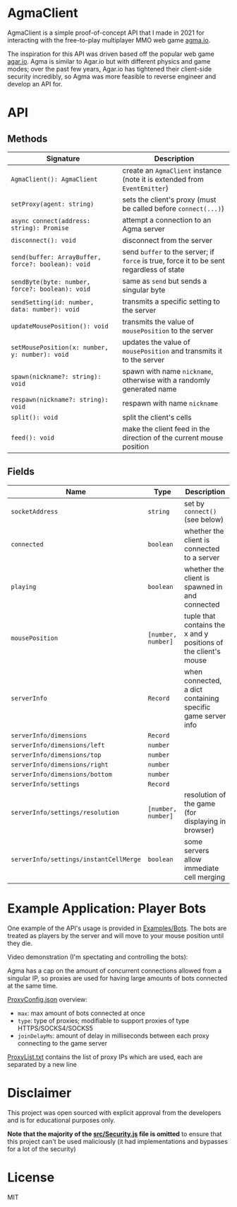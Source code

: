 # AgmaClient
AgmaClient is a simple proof-of-concept API that I made in 2021 for interacting with the free-to-play multiplayer MMO web game [agma.io](https://agma.io/).

The inspiration for this API was driven based off the popular web game [agar.io](https://agar.io/).
Agma is similar to Agar.io but with different physics and game modes; over the past few years, Agar.io has tightened their client-side security incredibly,
so Agma was more feasible to reverse engineer and develop an API for.

# API

## Methods
| Signature                                          | Description                                                                              |
|----------------------------------------------------|------------------------------------------------------------------------------------------|
| `AgmaClient(): AgmaClient`                         | create an `AgmaClient` instance (note it is extended from `EventEmitter`)                |
| `setProxy(agent: string)`                          | sets the client's proxy (must be called before `connect(...)`)                           |
| `async connect(address: string): Promise`          | attempt a connection to an Agma server                                                   |
| `disconnect(): void`                               | disconnect from the server                                                               |
| `send(buffer: ArrayBuffer, force?: boolean): void` | send `buffer` to the server; if `force` is true, force it to be sent regardless of state |
| `sendByte(byte: number, force?: boolean): void`    | same as `send` but sends a singular byte                                                 |
| `sendSetting(id: number, data: number): void`      | transmits a specific setting to the server                                               |
| `updateMousePosition(): void`                      | transmits the value of `mousePosition` to the server                                     |
| `setMousePosition(x: number, y: number): void`     | updates the value of `mousePosition` and transmits it to the server                      |
| `spawn(nickname?: string): void`                   | spawn with name `nickname`, otherwise with a randomly generated name                     |
| `respawn(nickname?: string): void`                 | respawn with name `nickname`                                                             |
| `split(): void`                                    | split the client's cells                                                                 |
| `feed(): void`                                     | make the client feed in the direction of the current mouse position                      |

## Fields
| Name                                   | Type               | Description                                                     |
|----------------------------------------|--------------------|-----------------------------------------------------------------|
| `socketAddress`                        | `string`           | set by `connect()` (see below)                                  |
| `connected`                            | `boolean`          | whether the client is connected to a server                     |
| `playing`                              | `boolean`          | whether the client is spawned in and connected                  |
| `mousePosition`                        | `[number, number]` | tuple that contains the x and y positions of the client's mouse |
| `serverInfo`                           | `Record`           | when connected, a dict containing specific game server info     |
| `serverInfo/dimensions`                | `Record`           |                                                                 |
| `serverInfo/dimensions/left`           | `number`           |                                                                 |
| `serverInfo/dimensions/top`            | `number`           |                                                                 |
| `serverInfo/dimensions/right`          | `number`           |                                                                 |
| `serverInfo/dimensions/bottom`         | `number`           |                                                                 |
| `serverInfo/settings`                  | `Record`           |                                                                 |
| `serverInfo/settings/resolution`       | `[number, number]` | resolution of the game (for displaying in browser)              |
| `serverInfo/settings/instantCellMerge` | `boolean`          | some servers allow immediate cell merging                       |

# Example Application: Player Bots
One example of the API's usage is provided in [Examples/Bots](Examples/Bots).
The bots are treated as players by the server and will move to your mouse position until they die.

Video demonstration (I'm spectating and controlling the bots):



Agma has a cap on the amount of concurrent connections allowed from a singular IP, so proxies are used for having large amounts of bots connected at the same time.

[ProxyConfig.json](Bots/Server/ProxyConfig.json) overview:
* `max`: max amount of bots connected at once
* `type`: type of proxies; modifiable to support proxies of type HTTPS/SOCKS4/SOCKS5
* `joinDelayMs`: amount of delay in milliseconds between each proxy connecting to the game server

[ProxyList.txt](Bots/Server/ProxyList.txt) contains the list of proxy IPs which are used, each are separated by a new line

# Disclaimer
This project was open sourced with explicit approval from the developers and is for educational purposes only.

**Note that the majority of the [src/Security.js](src/Security.js) file is omitted** to ensure that this project can't be used maliciously (it had implementations and bypasses for a lot of the security)

# License
MIT
